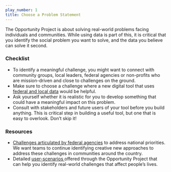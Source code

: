 ```yaml
---
play_number: 1
title: Choose a Problem Statement
---
```


The Opportunity Project is about solving real-world problems facing individuals and communities. While using data is part of this, it is critical that you identify the social problem you want to solve, and the data you believe can solve it second.


### Checklist

- To identify a meaningful challenge, you might want to connect with community groups, local leaders, federal agencies or non-profits who are mission-driven and close to challenges on the ground.
- Make sure to choose a challenge where a new digital tool that uses [federal and local data](http://opportunity.census.gov/build.html#datainventory) would be helpful.
- Ask yourself whether it is realistic for you to develop something that could have a meaningful impact on this problem.
- Consult with stakeholders and future users of your tool before you build anything. This is critical step in building a useful tool, but one that is easy to overlook. Don’t skip it!

### Resources
- [Challenges articulated by federal agencies](https://data.world/opportunity/problem-statements) to address national priorities. We want teams to continue identifying creative new approaches to address these challenges in communities around the country.
-	Detailed [user-scenarios ](http://opportunity.census.gov/build.html#userscenarios)offered through the Opportunity Project that can help you identify real-world challenges that affect people’s lives.
